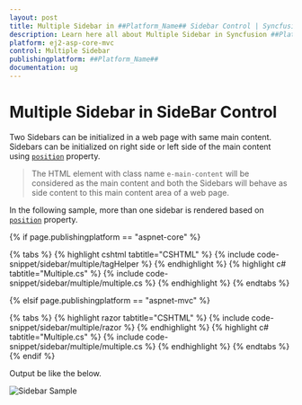 ```yaml
---
layout: post
title: Multiple Sidebar in ##Platform_Name## Sidebar Control | Syncfusion
description: Learn here all about Multiple Sidebar in Syncfusion ##Platform_Name## Sidebar component of Syncfusion Essential JS 2 and more.
platform: ej2-asp-core-mvc
control: Multiple Sidebar
publishingplatform: ##Platform_Name##
documentation: ug
---
```



# Multiple Sidebar in SideBar Control

Two Sidebars can be initialized in a web page with same main content. Sidebars can be initialized on right side or left side of the main content using [`position`](https://help.syncfusion.com/cr/aspnetcore-js2/Syncfusion.EJ2~Syncfusion.EJ2.Navigations.Sidebar~Position.html) property.

>The HTML element with class name `e-main-content` will be considered as the main content and both the Sidebars will behave as side content to this main content area of a web page.

In the following sample, more than one sidebar is rendered based on [`position`](https://help.syncfusion.com/cr/aspnetcore-js2/Syncfusion.EJ2~Syncfusion.EJ2.Navigations.Sidebar~Position.html) property.

{% if page.publishingplatform == "aspnet-core" %}

{% tabs %}
{% highlight cshtml tabtitle="CSHTML" %}
{% include code-snippet/sidebar/multiple/tagHelper %}
{% endhighlight %}
{% highlight c# tabtitle="Multiple.cs" %}
{% include code-snippet/sidebar/multiple/multiple.cs %}
{% endhighlight %}
{% endtabs %}

{% elsif page.publishingplatform == "aspnet-mvc" %}

{% tabs %}
{% highlight razor tabtitle="CSHTML" %}
{% include code-snippet/sidebar/multiple/razor %}
{% endhighlight %}
{% highlight c# tabtitle="Multiple.cs" %}
{% include code-snippet/sidebar/multiple/multiple.cs %}
{% endhighlight %}
{% endtabs %}
{% endif %}



Output be like the below.

![Sidebar Sample](../images/multiple.png)
